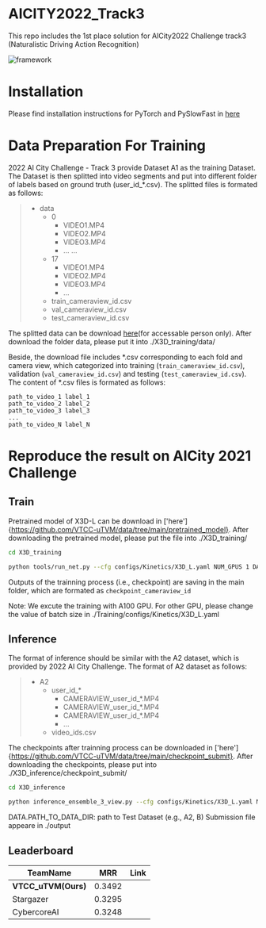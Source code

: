 # AICITY2022_Track3
This repo includes the 1st place solution for AICity2022 Challenge track3 (Naturalistic Driving Action Recognition)

![framework](network.png)
# Installation
Please find installation instructions for PyTorch and PySlowFast in [here](https://github.com/facebookresearch/SlowFast/blob/main/INSTALL.md)

# Data Preparation For Training

2022 AI City Challenge - Track 3 provide Dataset A1 as the training Dataset. The Dataset is then splitted into video segments and put into different folder of labels based on ground truth (user_id_*.csv). The splitted files is formated as follows:

>   * data
>     * 0
>       * VIDEO1.MP4
>       * VIDEO2.MP4
>       * VIDEO3.MP4
>       * ...
>       ...
>     * 17
>       * VIDEO1.MP4
>       * VIDEO2.MP4
>       * VIDEO3.MP4
>       * ...
>     * train_cameraview_id.csv
>     * val_cameraview_id.csv
>     * test_cameraview_id.csv

The splitted data can be download [here](https://github.com/VTCC-uTVM/data/tree/main/data)(for accessable person only). After download the folder data, please put it into ./X3D_training/data/


Beside, the download file includes *.csv  corresponding to each fold and camera view, which categorized into training (`train_cameraview_id.csv`), validation (`val_cameraview_id.csv`) and testing (`test_cameraview_id.csv`). The content of *.csv files is formated as follows:
```
path_to_video_1 label_1
path_to_video_2 label_2
path_to_video_3 label_3
...
path_to_video_N label_N
```

# Reproduce the result on AICity 2021 Challenge
## Train
Pretrained model of X3D-L can be download in ['here']{https://github.com/VTCC-uTVM/data/tree/main/pretrained_model}. After downloading the pretrained model, please put the file into ./X3D_training/
```bash
cd X3D_training
```
```bash
python tools/run_net.py --cfg configs/Kinetics/X3D_L.yaml NUM_GPUS 1 DATA.PATH_TO_DATA_DIR data
```
Outputs of the trainning process (i.e., checkpoint) are saving in the main folder, which are formated as `checkpoint_cameraview_id`

Note: We excute the training with A100 GPU. For other GPU, please change the value of  batch size in ./Training/configs/Kinetics/X3D_L.yaml

## Inference
The format of inference should be similar with the A2 dataset, which is provided by 2022 AI City Challenge. The format of A2 dataset as follows:
>   * A2
>     * user_id_*
>       * CAMERAVIEW_user_id_*.MP4
>       * CAMERAVIEW_user_id_*.MP4
>       * CAMERAVIEW_user_id_*.MP4
>       * ...
>     * video_ids.csv

The checkpoints after trainning process can be downloaded in ['here']{https://github.com/VTCC-uTVM/data/tree/main/checkpoint_submit}. After downloading the checkpoints, please put into ./X3D_inference/checkpoint_submit/
```bash
cd X3D_inference
```
```bash
python inference_ensemble_3_view.py --cfg configs/Kinetics/X3D_L.yaml NUM_GPUS 1 TRAIN.ENABLE False DATA.PATH_TO_DATA_DIR A2
```
DATA.PATH_TO_DATA_DIR: path to Test Dataset (e.g., A2, B)
Submission file appeare in ./output

## Leaderboard
|TeamName|MRR|Link|
|--------|----|-------|
|**VTCC_uTVM(Ours)**|0.3492|
|Stargazer|0.3295|
|CybercoreAI|0.3248|
